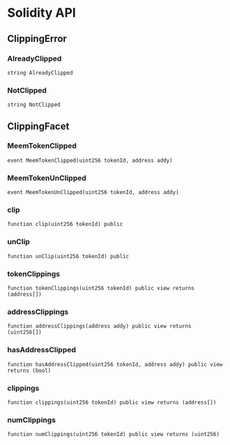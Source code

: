 # Solidity API

## ClippingError

### AlreadyClipped

```solidity
string AlreadyClipped
```

### NotClipped

```solidity
string NotClipped
```

## ClippingFacet

### MeemTokenClipped

```solidity
event MeemTokenClipped(uint256 tokenId, address addy)
```

### MeemTokenUnClipped

```solidity
event MeemTokenUnClipped(uint256 tokenId, address addy)
```

### clip

```solidity
function clip(uint256 tokenId) public
```

### unClip

```solidity
function unClip(uint256 tokenId) public
```

### tokenClippings

```solidity
function tokenClippings(uint256 tokenId) public view returns (address[])
```

### addressClippings

```solidity
function addressClippings(address addy) public view returns (uint256[])
```

### hasAddressClipped

```solidity
function hasAddressClipped(uint256 tokenId, address addy) public view returns (bool)
```

### clippings

```solidity
function clippings(uint256 tokenId) public view returns (address[])
```

### numClippings

```solidity
function numClippings(uint256 tokenId) public view returns (uint256)
```

